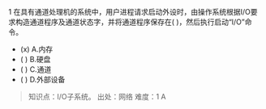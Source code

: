 1
在具有通道处理机的系统中，用户进程请求启动外设时，由操作系统根据I/O要求构造通道程序及通道状态字，并将通道程序保存在( )，然后执行启动“I/O”命令。
- (x) A.内存 
- ( ) B.硬盘 
- ( ) C.通道 
- ( ) D.外部设备

> 知识点：I/O子系统。
> 出处：网络
> 难度：1
> A
